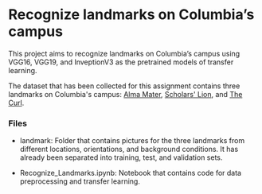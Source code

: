 # Recognize landmarks on Columbia’s campus

This project aims to recognize landmarks on Columbia’s campus using VGG16, VGG19, and InveptionV3 as the pretrained models of transfer learning.

The dataset that has been collected for this assignment contains three landmarks on Columbia's campus: [Alma Mater](https://en.wikipedia.org/wiki/Alma_mater), [Scholars' Lion](https://blogs.cul.columbia.edu/outdoorsculpture/tag/scholars-lion/), and [The Curl](https://blogs.cul.columbia.edu/outdoorsculpture/tag/curl/). 


### Files

  - landmark: Folder that contains pictures for the three landmarks from different locations, orientations, and background conditions. It has already been separated into training, test, and validation sets.
  
  - Recognize_Landmarks.ipynb: Notebook that contains code for data preprocessing and transfer learning.
